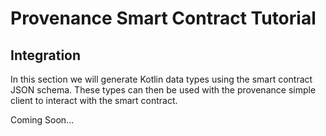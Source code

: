 # Provenance Smart Contract Tutorial

## Integration

In this section we will generate Kotlin data types using the smart contract JSON schema. These types
can then be used with the provenance simple client to interact with the smart contract.

Coming Soon...
